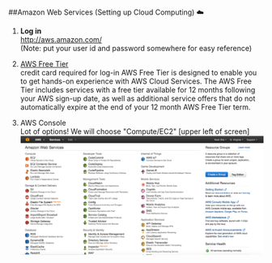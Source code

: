 ##Amazon Web Services (Setting up Cloud Computing) :cloud:

1.  **Log in**  
http://aws.amazon.com/  
(Note:  put your user id and password somewhere for easy reference)

2.  [AWS Free Tier](https://aws.amazon.com/free/)  
credit card required for log-in
AWS Free Tier is designed to enable you to get hands-on experience with AWS Cloud Services. The AWS Free Tier includes services with a free tier available for 12 months following your AWS sign-up date, as well as additional service offers that do not automatically expire at the end of your 12 month AWS Free Tier term.

3.  AWS Console  
Lot of options!  We will choose "Compute/EC2"  [upper left of screen]  
![AWS Console](img/aws_console.png)


